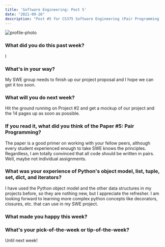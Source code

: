 ```yaml
---
title: 'Software Engineering: Post 5'
date: "2021-09-26"
description: "Post #5 for CS375 Software Engineering (Pair Programming)"
---
```

![profile-photo](./potrait.jpg)

### What did you do this past week?
I 

### What's in your way?
My SWE group needs to finish up our project proposal and I hope we can get it too soon. 

### What will you do next week?
Hit the ground running on Project #2 and get a mockup of our project and the 14 pages up as soon as possible. 

### If you read it, what did you think of the Paper #5: Pair Programming?
The paper is a good primer on working with your fellow peers, although every
student experienced enough to take SWE knows the principles. Regardless, I am totally convinced that 
all code should be written in pairs. Well, maybe not individual assignments.

### What was your experience of Python's object model, list, tuple, set, dict, and iterators?
I have used the Python object model and the other data structures in my projects before, so 
they are nothing new, but I appreciate the refresher. I am looking forward to learning 
more complex python concepts like decorators, closures, etc. that can use in my SWE project.

### What made you happy this week?


### What's your pick-of-the-week or tip-of-the-week?


Until next week!
